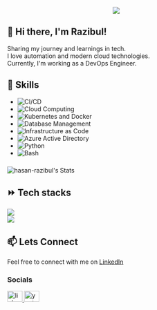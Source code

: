 <p align="center">
  <!-- Typing SVG by DenverCoder1 - https://github.com/DenverCoder1/readme-typing-svg -->
  <a href="https://github.com/DenverCoder1/readme-typing-svg">
    <img src="https://readme-typing-svg.demolab.com/?lines=Devops%20engineer;3%2B%20years%20of%20coding%20experience;Always%20learning%20new%20things&font=Fira%20Code&center=true&width=440&height=45&color=f75c7e&vCenter=true&pause=1000&size=22" /></a>
</p>

## 👋 Hi there, I'm Razibul!

Sharing my journey and learnings in tech.<br>
I love automation and modern cloud technologies.<br>
Currently, I'm working as a DevOps Engineer.

## 🚀 Skills

- ![CI/CD](https://img.shields.io/badge/-CI/CD-05122A?style=for-the-badge&logo=github-actions)
- ![Cloud Computing](https://img.shields.io/badge/-AWS-05122A?style=for-the-badge&logo=amazon-aws)
- ![Kubernetes and Docker](https://img.shields.io/badge/-Kubernetes%20|%20Docker-05122A?style=for-the-badge&logo=kubernetes)
- ![Database Management](https://img.shields.io/badge/-Database%20Management-05122A?style=for-the-badge&logo=mysql)
- ![Infrastructure as Code](https://img.shields.io/badge/-Infrastructure%20as%20Code-05122A?style=for-the-badge&logo=terraform)
- ![Azure Active Directory](https://img.shields.io/badge/-Azure%20Active%20Directory-05122A?style=for-the-badge&logo=microsoft-azure)
- ![Python](https://img.shields.io/badge/-Python-05122A?style=for-the-badge&logo=python)
- ![Bash](https://img.shields.io/badge/-Bash-05122A?style=for-the-badge&logo=gnu-bash)


###

![hasan-razibul's Stats](https://github-readme-stats-tau-blush.vercel.app/api?username=hasan-razibul&theme=vue-dark&show_icons=true&hide_border=true&include_all_commits=true&rank_icon=github&border_radius=10&custom_title="Growing_Slowly")

## ⏩️ Tech stacks
<div align="left">
    <img src="https://skillicons.dev/icons?i=python,aws,terraform,docker,kubernetes,github,githubactions" /><br>
    <img src="https://skillicons.dev/icons?i=linux,prometheus,grafana,mongodb,postgres" /><br>
</div>

## 📫 Lets Connect

Feel free to connect with me on [LinkedIn](https://www.linkedin.com/in/razibul-hasan/)
<h3 align="left"></h3>


### Socials

<div align="left">
  <a href="https://www.linkedin.com/in/razibul-hasan/">
    <img src="https://raw.githubusercontent.com/maurodesouza/profile-readme-generator/master/src/assets/icons/social/linkedin/default.svg" width="35" height="25" alt="linkedin logo"  />
  </a>
  <a href="https://www.youtube.com/channel/devkube/">
    <img src="https://raw.githubusercontent.com/maurodesouza/profile-readme-generator/master/src/assets/icons/social/youtube/default.svg" width="35" height="25" alt="youtube logo"  />
  </a>
</div>
